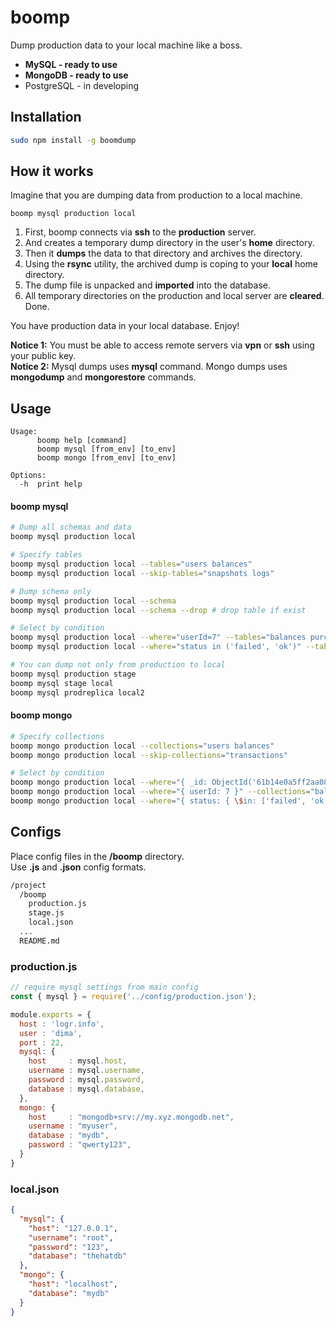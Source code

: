 # boomp

Dump production data to your local machine like a boss.

* **MySQL - ready to use**
* **MongoDB - ready to use**
* PostgreSQL - in developing

## Installation

```bash
sudo npm install -g boomdump
```

## How it works

Imagine that you are dumping data from production to a local machine.

`
boomp mysql production local
`

1) First, boomp connects via **ssh** to the **production** server.
2) And creates a temporary dump directory in the user's **home** directory.
3) Then it **dumps** the data to that directory and archives the directory.
4) Using the **rsync** utility, the archived dump is coping to your **local** home directory.
5) The dump file is unpacked and **imported** into the database.
6) All temporary directories on the production and local server are **cleared**. Done.

You have production data in your local database. Enjoy!

**Notice 1:** You must be able to access remote servers via **vpn** or **ssh** using your public key.\
**Notice 2:** Mysql dumps uses **mysql** command. Mongo dumps uses **mongodump** and **mongorestore** commands.

## Usage
```
Usage:
      boomp help [command]
      boomp mysql [from_env] [to_env]
      boomp mongo [from_env] [to_env]

Options:
  -h  print help

```

#### boomp mysql

```bash
# Dump all schemas and data
boomp mysql production local

# Specify tables
boomp mysql production local --tables="users balances"
boomp mysql production local --skip-tables="snapshots logs"

# Dump schema only
boomp mysql production local --schema
boomp mysql production local --schema --drop # drop table if exist

# Select by condition 
boomp mysql production local --where="userId=7" --tables="balances purchases"
boomp mysql production local --where="status in ('failed', 'ok')" --tables="transactions"

# You can dump not only from production to local
boomp mysql production stage
boomp mysql stage local
boomp mysql prodreplica local2
```

#### boomp mongo

```bash
# Specify collections
boomp mongo production local --collections="users balances"
boomp mongo production local --skip-collections="transactions"

# Select by condition
boomp mongo production local --where="{ _id: ObjectId('61b14e0a5ff2aa0874b7e8bb') }" --collections="users"
boomp mongo production local --where="{ userId: 7 }" --collections="balances purchases"
boomp mongo production local --where="{ status: { \$in: ['failed', 'ok'] } }" --collections="transactions"

```

## Configs

Place config files in the **/boomp** directory.\
Use **.js** and **.json** config formats.

```bash
/project
  /boomp
    production.js
    stage.js
    local.json
  ...
  README.md
```

### production.js
```javascript
// require mysql settings from main config
const { mysql } = require('../config/production.json');

module.exports = {
  host : 'logr.info',
  user : 'dima',
  port : 22,
  mysql: {
    host     : mysql.host,
    username : mysql.username,
    password : mysql.password,
    database : mysql.database,
  },
  mongo: {
    host     : "mongodb+srv://my.xyz.mongodb.net",
    username : "myuser",
    database : "mydb",
    password : "qwerty123",
  }
}
```

### local.json
```json
{
  "mysql": {
    "host": "127.0.0.1",
    "username": "root",
    "password": "123",
    "database": "thehatdb"
  },
  "mongo": {
    "host": "localhost",
    "database": "mydb"
  }
}
```